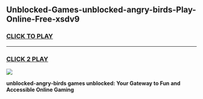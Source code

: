 
## Unblocked-Games-unblocked-angry-birds-Play-Online-Free-xsdv9
<h3>
<a href="https://premium76.site?title=unblocked-angry-birds&ref=26A">CLICK TO PLAY</a></h3>
<hr>

<h3>
<a href="https://premium76.site?title=unblocked-angry-birds&ref=26A">CLICK 2 PLAY</a>
  
</h3>

<a href="https://premium76.site?title=unblocked-angry-birds&ref=26A"><img src="https://clearcache.store/games.png"></a>


**unblocked-angry-birds games unblocked: Your Gateway to Fun and Accessible Online Gaming**
